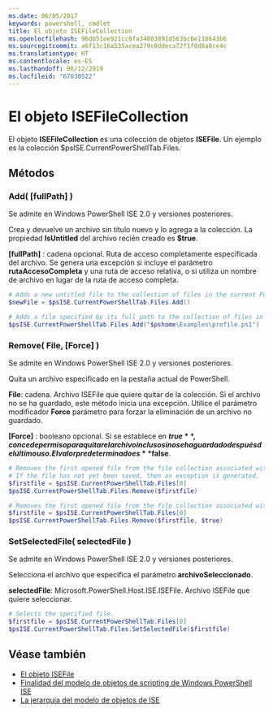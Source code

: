```yaml
---
ms.date: 06/05/2017
keywords: powershell, cmdlet
title: El objeto ISEFileCollection
ms.openlocfilehash: 96db51ee921cc0fa34803091d563bc6e118643b6
ms.sourcegitcommit: a6f13c16a535acea279c0ddeca72f1f0d8a8ce4c
ms.translationtype: HT
ms.contentlocale: es-ES
ms.lasthandoff: 06/12/2019
ms.locfileid: "67030522"
---
```

# <a name="the-isefilecollection-object"></a>El objeto ISEFileCollection

El objeto **ISEFileCollection** es una colección de objetos **ISEFile**. Un ejemplo es la colección $psISE.CurrentPowerShellTab.Files.

## <a name="methods"></a>Métodos

### <a name="add-fullpath-"></a>Add\( \[fullPath\] \)

Se admite en Windows PowerShell ISE 2.0 y versiones posteriores.

Crea y devuelve un archivo sin título nuevo y lo agrega a la colección. La propiedad **IsUntitled** del archivo recién creado es **$true**.

**\[fullPath\]** : cadena opcional. Ruta de acceso completamente especificada del archivo. Se genera una excepción si incluye el parámetro **rutaAccesoCompleta** y una ruta de acceso relativa, o si utiliza un nombre de archivo en lugar de la ruta de acceso completa.

```powershell
# Adds a new untitled file to the collection of files in the current PowerShell tab.
$newFile = $psISE.CurrentPowerShellTab.Files.Add()

# Adds a file specified by its full path to the collection of files in the current PowerShell tab.
$psISE.CurrentPowerShellTab.Files.Add("$pshome\Examples\profile.ps1")
```

### <a name="remove-file-force-"></a>Remove\( File, \[Force\] \)

Se admite en Windows PowerShell ISE 2.0 y versiones posteriores.

Quita un archivo especificado en la pestaña actual de PowerShell.

**File**: cadena. Archivo ISEFile que quiere quitar de la colección. Si el archivo no se ha guardado, este método inicia una excepción. Utilice el parámetro modificador **Force** parámetro para forzar la eliminación de un archivo no guardado.

**\[Force\]** : booleano opcional. Si se establece en **$true**, concede permiso para quitar el archivo incluso si no se ha guardado después del último uso. El valor predeterminado es **$false**.

```powershell
# Removes the first opened file from the file collection associated with the current PowerShell tab.
# If the file has not yet been saved, then an exception is generated.
$firstfile = $psISE.CurrentPowerShellTab.Files[0]
$psISE.CurrentPowerShellTab.Files.Remove($firstfile)

# Removes the first opened file from the file collection associated with the current PowerShell tab, even if it has not been saved.
$firstfile = $psISE.CurrentPowerShellTab.Files[0]
$psISE.CurrentPowerShellTab.Files.Remove($firstfile, $true)
```

### <a name="setselectedfile-selectedfile-"></a>SetSelectedFile\( selectedFile \)

Se admite en Windows PowerShell ISE 2.0 y versiones posteriores.

Selecciona el archivo que especifica el parámetro **archivoSeleccionado**.

**selectedFile**: Microsoft.PowerShell.Host.ISE.ISEFile. Archivo ISEFile que quiere seleccionar.

```powershell
# Selects the specified file.
$firstfile = $psISE.CurrentPowerShellTab.Files[0]
$psISE.CurrentPowerShellTab.Files.SetSelectedFile($firstfile)
```

## <a name="see-also"></a>Véase también

- [El objeto ISEFile](The-ISEFile-Object.md)
- [Finalidad del modelo de objetos de scripting de Windows PowerShell ISE](Purpose-of-the-Windows-PowerShell-ISE-Scripting-Object-Model.md)
- [La jerarquía del modelo de objetos de ISE](The-ISE-Object-Model-Hierarchy.md)
